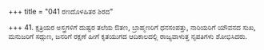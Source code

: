 +++
title = "041 ರಣದೊಳಹಿತರ ಶಿರದ"

+++
41. ಕ್ಷತ್ರಿಯರ ಅಸ್ತ್ರಗಳಿಗೆ ದುಷ್ಟರ ತಲೆಯ ಔತಣ, ಬ್ರಾಹ್ಮಣರಿಗೆ ಧನಸಂಪತ್ತು, ನಾರಿಯರಿಗೆ ಯೌವನದ ಸುಖ, ಮನುಜರಿಗೆ ಸದ್ಗುಣ, ಜನರಿಗೆ ರಕ್ಷಣೆ ಹೀಗೆ ಕೃತಯುಗದ ಆದಿಕಾಲದಲ್ಲಿ ರಾಜ್ಯವಾಳುತ್ತ ನೃಪತಿಗಳು ಶೋಭಿಸಿದರು.